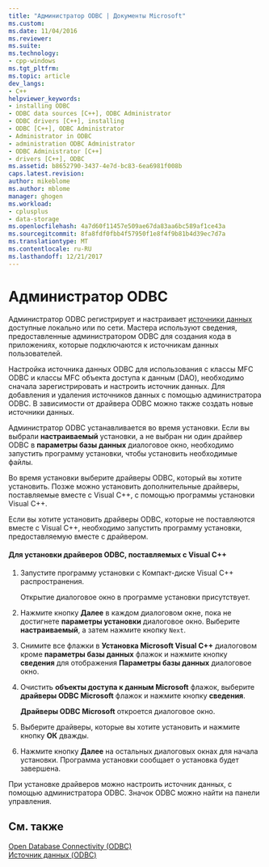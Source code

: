 ```yaml
---
title: "Администратор ODBC | Документы Microsoft"
ms.custom: 
ms.date: 11/04/2016
ms.reviewer: 
ms.suite: 
ms.technology:
- cpp-windows
ms.tgt_pltfrm: 
ms.topic: article
dev_langs:
- C++
helpviewer_keywords:
- installing ODBC
- ODBC data sources [C++], ODBC Administrator
- ODBC drivers [C++], installing
- ODBC [C++], ODBC Administrator
- Administrator in ODBC
- administration ODBC Administrator
- ODBC Administrator [C++]
- drivers [C++], ODBC
ms.assetid: b8652790-3437-4e7d-bc83-6ea6981f008b
caps.latest.revision: 
author: mikeblome
ms.author: mblome
manager: ghogen
ms.workload:
- cplusplus
- data-storage
ms.openlocfilehash: 4a7d60f11457e509ae67da83aa6bc589af1ce43a
ms.sourcegitcommit: 8fa8fdf0fbb4f57950f1e8f4f9b81b4d39ec7d7a
ms.translationtype: MT
ms.contentlocale: ru-RU
ms.lasthandoff: 12/21/2017
---
```

# <a name="odbc-administrator"></a>Администратор ODBC
Администратор ODBC регистрирует и настраивает [источники данных](../../data/odbc/data-source-odbc.md) доступные локально или по сети. Мастера используют сведения, предоставленные администратором ODBC для создания кода в приложениях, которые подключаются к источникам данных пользователей.  
  
 Настройка источника данных ODBC для использования с классы MFC ODBC и классы MFC объекта доступа к данным (DAO), необходимо сначала зарегистрировать и настроить источник данных. Для добавления и удаления источников данных с помощью администратора ODBC. В зависимости от драйвера ODBC можно также создать новые источники данных.  
  
 Администратор ODBC устанавливается во время установки. Если вы выбрали **настраиваемый** установки, а не выбран ни один драйвер ODBC в **параметры базы данных** диалоговое окно, необходимо запустить программу установки, чтобы установить необходимые файлы.  
  
 Во время установки выберите драйверы ODBC, который вы хотите установить. Позже можно установить дополнительные драйверы, поставляемые вместе с Visual C++, с помощью программы установки Visual C++.  
  
 Если вы хотите установить драйверы ODBC, которые не поставляются вместе с Visual C++, необходимо запустить программу установки, предоставляемую вместе с драйвером.  
  
#### <a name="to-install-odbc-drivers-that-ship-with-visual-c"></a>Для установки драйверов ODBC, поставляемых с Visual C++  
  
1.  Запустите программу установки с Компакт-диске Visual C++ распространения.  
  
     Открытие диалоговое окно в программе установки присутствует.  
  
2.  Нажмите кнопку **Далее** в каждом диалоговом окне, пока не достигнете **параметры установки** диалоговое окно. Выберите **настраиваемый**, а затем нажмите кнопку `Next`.  
  
3.  Снимите все флажки в **Установка Microsoft Visual C++** диалоговом кроме **параметры базы данных** флажок и нажмите кнопку **сведения** для отображения **Параметры базы данных** диалоговое окно.  
  
4.  Очистить **объекты доступа к данным Microsoft** флажок, выберите **драйверы ODBC Microsoft** флажок и нажмите кнопку **сведения**.  
  
     **Драйверы ODBC Microsoft** откроется диалоговое окно.  
  
5.  Выберите драйверы, которые вы хотите установить и нажмите кнопку **ОК** дважды.  
  
6.  Нажмите кнопку **Далее** на остальных диалоговых окнах для начала установки. Программа установки сообщает о установка будет завершена.  
  
 При установке драйверов можно настроить источник данных, с помощью администратора ODBC. Значок ODBC можно найти на панели управления.  
  
## <a name="see-also"></a>См. также  
 [Open Database Connectivity (ODBC)](../../data/odbc/open-database-connectivity-odbc.md)   
 [Источник данных (ODBC)](../../data/odbc/data-source-odbc.md)